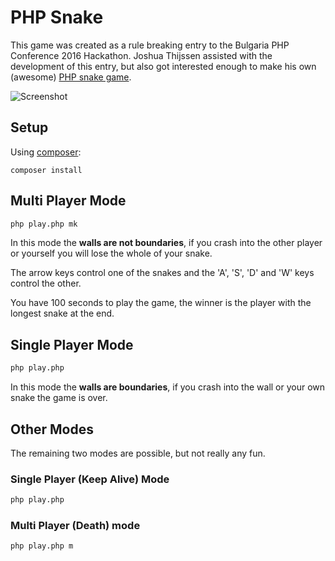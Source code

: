 # PHP Snake

This game was created as a rule breaking entry to the Bulgaria PHP Conference 2016 Hackathon. Joshua Thijssen assisted with the development of this entry, but also got interested enough to make his own (awesome) [PHP snake game](https://github.com/jaytaph/bgphpsnake).

![Screenshot](http://res.cloudinary.com/andrewcarteruk/image/upload/v1475955502/PHP%20Snake.png)

## Setup

Using [composer](https://getcomposer.org):

```
composer install
```

## Multi Player Mode

```sh
php play.php mk
```

In this mode the **walls are not boundaries**, if you crash into the other player or yourself you will lose the whole of your snake.

The arrow keys control one of the snakes and the 'A', 'S', 'D' and 'W' keys control the other.

You have 100 seconds to play the game, the winner is the player with the longest snake at the end.

## Single Player Mode

```sh
php play.php
```

In this mode the **walls are boundaries**, if you crash into the wall or your own snake the game is over.

## Other Modes

The remaining two modes are possible, but not really any fun.

### Single Player (Keep Alive) Mode

```sh
php play.php
```

### Multi Player (Death) mode

```sh
php play.php m
```
